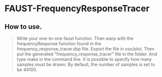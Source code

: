 # FAUST-FrequencyResponseTracer

## How to use.
> Write your one-to-one faust function. Then warp with the frequencyResponse function found in the frequency_response_tracer.dsp file.
> Export the file in osx/plot. Then put the generated "frequency_response_tracer" file in the folder. And type make in the command line.
> It is possible to specify how many samples must be drawn. By default, the number of samples is set to be 44100.
